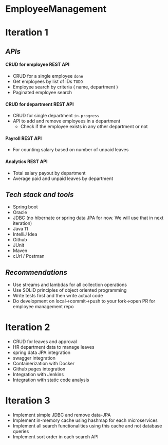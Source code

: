 # EmployeeManagement

# **Iteration 1**

## *APIs*
#### CRUD for employee REST API
- CRUD for a single employee `done`
- Get employees by list of IDs `TODO`
- Employee search by criteria ( name, department )
- Paginated employee search

#### CRUD for department REST API
- CRUD for single department `in-progress`
- API to add and remove employees in a department
  - Check if the employee exists in any other department or not

#### Payroll REST API
- For counting salary based on number of unpaid leaves

#### Analytics REST API
- Total salary payout by department
- Average paid and unpaid leaves by department


## *Tech stack and tools*
- Spring boot
- Oracle
- JDBC (no hibernate or spring data JPA for now. We will use that in next iteration)
- Java 11
- IntelliJ Idea
- Github
- JUnit
- Maven
- cUrl / Postman

## *Recommendations*
- Use streams and lambdas for all collection operations
- Use SOLID principles of object oriented programming
- Write tests first and then write actual code
- Do development on local->commit->push to your fork->open PR for employee management repo

# **Iteration 2**

- CRUD for leaves and approval
- HR department data to manage leaves
- spring data JPA integration
- swagger integration
- Containerization with Docker
- Github pages integration
- Integration with Jenkins
- Integration with static code analysis

# **Iteration 3**

- Implement simple JDBC and remove data-JPA
- Implement in-memory cache using hashmap for each microservices
- Implement all search functionalities using this cache and not database queries
- Implement sort order in each search API
